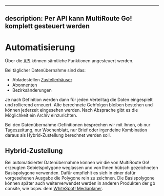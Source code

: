 
---
description: Per API kann MultiRoute Go! komplett gesteuert werden
---

# **Automatisierung**

Über die [API](../api-intro/) können sämtliche Funktionen angesteuert werden.


Bei täglicher Datenübernahme sind das:

- Abladestellen [Zustellerhäuser](../spezialhaeuser/#zustellerhaus-abladestelle-anlegenloschen)
- Abonnenten
- Bezirksänderungen

Je nach Definition werden dann für jeden Verteiltag die Daten eingespielt und rollierend erneuert. Alte berechnete Gehfolgen bleiben bestehen und können jederzeit eingesehen werden. Nach Absprache gibt es die Möglichkeit ein Archiv einzurichten.

Bei den Datenübernahme-Definitionen besprechen wir mit Ihnen, ob nur Tageszeitung, nur Wochenblatt, nur Brief oder irgendeine Kombination daraus als Hybrid-Zustellung berechnet werden soll. 

## Hybrid-Zustellung

Bei automatisierter Datenübernahme können wir die von MultiRoute Go! erzeugten Gebietspolygone weglassen und von Ihnen hübsch gezeichneten Basispolygone verwenden. Dafür empfiehlt es sich in einer dafür vorgesehenen Ausgabe die Polygone rein zu zeichnen. Die Basispolygone können später auch weiterverwendet werden in anderen Produkten der gb consite, wie bspw. dem [WhiteSpot! Mediaplaner](https://gbconsite.de/standortsuche-white-spot-mediaplanung/).

